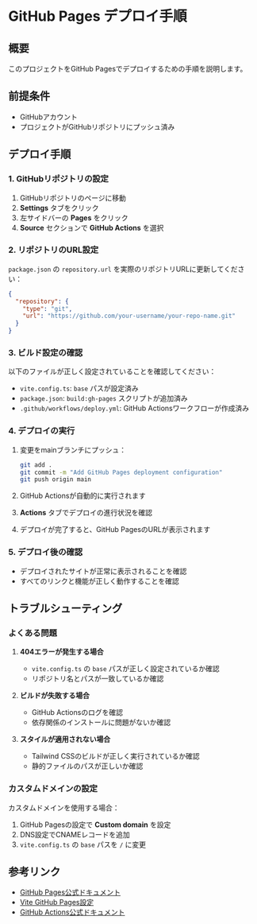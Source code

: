 # GitHub Pages デプロイ手順

## 概要
このプロジェクトをGitHub Pagesでデプロイするための手順を説明します。

## 前提条件
- GitHubアカウント
- プロジェクトがGitHubリポジトリにプッシュ済み

## デプロイ手順

### 1. GitHubリポジトリの設定

1. GitHubリポジトリのページに移動
2. **Settings** タブをクリック
3. 左サイドバーの **Pages** をクリック
4. **Source** セクションで **GitHub Actions** を選択

### 2. リポジトリのURL設定

`package.json` の `repository.url` を実際のリポジトリURLに更新してください：

```json
{
  "repository": {
    "type": "git",
    "url": "https://github.com/your-username/your-repo-name.git"
  }
}
```

### 3. ビルド設定の確認

以下のファイルが正しく設定されていることを確認してください：

- `vite.config.ts`: `base` パスが設定済み
- `package.json`: `build:gh-pages` スクリプトが追加済み
- `.github/workflows/deploy.yml`: GitHub Actionsワークフローが作成済み

### 4. デプロイの実行

1. 変更をmainブランチにプッシュ：
   ```bash
   git add .
   git commit -m "Add GitHub Pages deployment configuration"
   git push origin main
   ```

2. GitHub Actionsが自動的に実行されます
3. **Actions** タブでデプロイの進行状況を確認
4. デプロイが完了すると、GitHub PagesのURLが表示されます

### 5. デプロイ後の確認

- デプロイされたサイトが正常に表示されることを確認
- すべてのリンクと機能が正しく動作することを確認

## トラブルシューティング

### よくある問題

1. **404エラーが発生する場合**
   - `vite.config.ts` の `base` パスが正しく設定されているか確認
   - リポジトリ名とパスが一致しているか確認

2. **ビルドが失敗する場合**
   - GitHub Actionsのログを確認
   - 依存関係のインストールに問題がないか確認

3. **スタイルが適用されない場合**
   - Tailwind CSSのビルドが正しく実行されているか確認
   - 静的ファイルのパスが正しいか確認

### カスタムドメインの設定

カスタムドメインを使用する場合：

1. GitHub Pagesの設定で **Custom domain** を設定
2. DNS設定でCNAMEレコードを追加
3. `vite.config.ts` の `base` パスを `/` に変更

## 参考リンク

- [GitHub Pages公式ドキュメント](https://docs.github.com/ja/pages)
- [Vite GitHub Pages設定](https://vitejs.dev/guide/static-deploy.html#github-pages)
- [GitHub Actions公式ドキュメント](https://docs.github.com/ja/actions)
